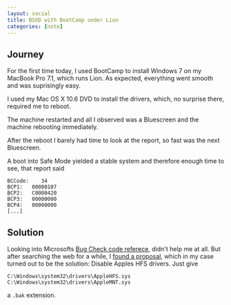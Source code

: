 ```yaml
---
layout: social
title: BSOD with BootCamp under Lion
categories: [note]
---
```


Journey
-------
For the first time today, I used BootCamp to install Windows 7 on my MacBook Pro 7.1, which runs Lion. As expected, everything went smooth and was suprisingly easy.

I used my Mac OS X 10.6 DVD to install the drivers, which, no surprise there, required me to reboot.

The machine restarted and all I observed was a Bluescreen and the machine rebooting immediately.

After the reboot I barely had time to look at the report, so fast was the next Bluescreen.

A boot into Safe Mode yielded a stable system and therefore enough time to see, that report said

    BCCode:    34
    BCP1:	00000107
    BCP2:	C0000420
    BCP3:	00000000
    BCP4:	00000000
    [...]

Solution
--------
Looking into Microsofts [Bug Check code referece][bccr], didn't help me at all.
But after searching the web for a while, I [found a proposal][macrumors], which in my case turned out to be the solution: Disable Apples HFS drivers. Just give

    C:\Windows\system32\drivers\AppleHFS.sys
    C:\Windows\system32\drivers\AppleMNT.sys

a `.bak` extension.

[bccr]: http://msdn.microsoft.com/en-us/library/hh406232.aspx "List of explanations for every BCCode"
[macrumors]: https://discussions.apple.com/message/12618108?messageID=12618108 "Solution to my BSOD problem"